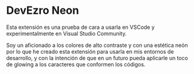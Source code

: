 # DevEzro Neon
Esta extensión es una prueba de cara a usarla en VSCode y experimentalmente en Visual Studio Community.

Soy un aficionado a los colores de alto contraste y con una estética neón por lo que he creado esta extensión para usarla en mis entornos de desarrollo, 
y con la intención de que en un futuro pueda aplicarle un toco de glowing a los caracteres que conformen los códigos.
